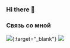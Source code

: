 ### Hi there 👋

### Связь со мной

[<img src="https://img.shields.io/badge/VK-161B22?style=for-the-badge&logo=vk&logoColor=ffffff"/>](https://vk.com/matvenoid){:target="_blank"}
<a href="http://vk.com/matvenoid" target="_blank"><img src="https://img.shields.io/badge/VK-161B22?style=for-the-badge&logo=vk&logoColor=ffffff"/></a>

<!--
**ivanov-matvey/ivanov-matvey** is a ✨ _special_ ✨ repository because its `README.md` (this file) appears on your GitHub profile.

Here are some ideas to get you started:

- 🔭 I’m currently working on ...
- 🌱 I’m currently learning ...
- 👯 I’m looking to collaborate on ...
- 🤔 I’m looking for help with ...
- 💬 Ask me about ...
- 📫 How to reach me: ...
- 😄 Pronouns: ...
- ⚡ Fun fact: ...
-->
